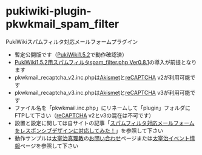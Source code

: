 # pukiwiki-plugin-pkwkmail_spam_filter

PukiWikiスパムフィルタ対応メールフォームプラグイン

- 暫定公開版です（[PukiWiki1.5.2](https://pukiwiki.osdn.jp/?PukiWiki/Download/1.5.2)で動作確認済）
- [PukiWiki1.5.2用スパムフィルタspam_filter.php Ver0.8.1](https://dajya-ranger.com/sdm_downloads/sdm_downloads-2439/)の導入が前提となります
- pkwkmail_recaptcha_v2.inc.phpは[Akismet](https://akismet.com/development/)と[reCAPTCHA](https://ja.wikipedia.org/wiki/ReCAPTCHA) v2が利用可能です
- pkwkmail_recaptcha_v3.inc.phpは[Akismet](https://akismet.com/development/)と[reCAPTCHA](https://ja.wikipedia.org/wiki/ReCAPTCHA) v3が利用可能です
- ファイル名を「pkwkmail.inc.php」にリネームして「plugin」フォルダにFTPして下さい（[reCAPTCHA](https://ja.wikipedia.org/wiki/ReCAPTCHA) v2とv3の混在は不可です）
- 設置と設定に関しては自サイトの記事「[スパムフィルタ対応メールフォームをレスポンシブデザインに対応してみた！](https://dajya-ranger.com/pukiwiki/setting-mail-form-responsive/)」を参照して下さい
- 動作サンプルは[太宰治真理教](https://dazai.dajya-ranger.com)の[お問い合わせ](https://dazai.dajya-ranger.com/?f8dbba940d)ページまたは[太宰治イベント情報](https://dazai.dajya-ranger.com/?b5dda637f2)ページを参照して下さい
